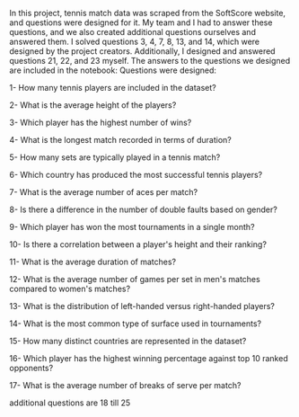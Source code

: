 In this project, tennis match data was scraped from the SoftScore website, and questions were designed for it. My team and I had to answer these questions, and we also created additional questions ourselves and answered them. I solved questions 3, 4, 7, 8, 13, and 14, which were designed by the project creators. Additionally, I designed and answered questions 21, 22, and 23 myself. The answers to the questions we designed are included in the notebook:
Questions were designed:

1- How many tennis players are included in the dataset?

2- What is the average height of the players?

3- Which player has the highest number of wins?

4- What is the longest match recorded in terms of duration?

5- How many sets are typically played in a tennis match?

6- Which country has produced the most successful tennis players?

7- What is the average number of aces per match?

8- Is there a difference in the number of double faults based on gender?

9- Which player has won the most tournaments in a single month?

10- Is there a correlation between a player's height and their ranking?

11- What is the average duration of matches?

12- What is the average number of games per set in men's matches compared to women's matches?

13- What is the distribution of left-handed versus right-handed players?

14- What is the most common type of surface used in tournaments?

15- How many distinct countries are represented in the dataset?

16- Which player has the highest winning percentage against top 10 ranked opponents?

17- What is the average number of breaks of serve per match?

additional questions are 18 till 25

